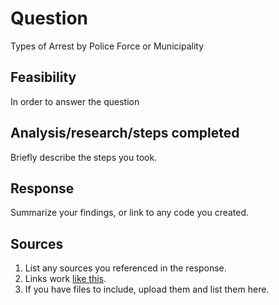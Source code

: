# Question
Types of Arrest by Police Force or Municipality 
## Feasibility
In order to answer the question 
## Analysis/research/steps completed
Briefly describe the steps you took.

## Response
Summarize your findings, or link to any code you created.

## Sources
1. List any sources you referenced in the response.
2. Links work [like this](https://link-to-website.com).
3. If you have files to include, upload them and list them here.
